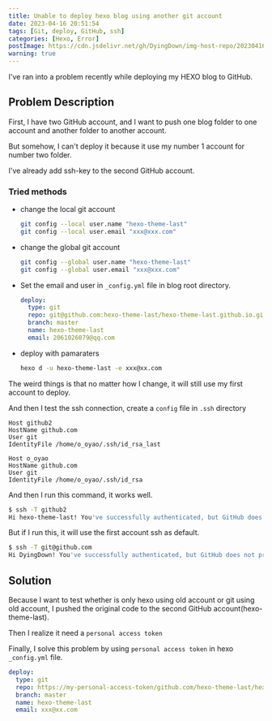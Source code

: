 ```yaml
---
title: Unable to deploy hexo blog using another git account
date: 2023-04-16 20:51:54
tags: [Git, deploy, GitHub, ssh]
categories: [Hexo, Error]
postImage: https://cdn.jsdelivr.net/gh/DyingDown/img-host-repo/202304162144155.png
warning: true
---
```


I've ran into a problem recently while deploying my HEXO blog to GitHub.

<!--more-->

## Problem Description

First, I have two GitHub account, and I want to push one blog folder to one account and another folder to another account.

But somehow, I can't deploy it because it use my number 1 account for number two folder. 

I've already add ssh-key to the second GitHub account.

### Tried methods

- change the local git account

  ```bash
  git config --local user.name "hexo-theme-last"
  git config --local user.email "xxx@xxx.com"
  ```

- change the global git account

  ```bash
  git config --global user.name "hexo-theme-last"
  git config --global user.email "xxx@xxx.com"
  ```

- Set the email and user in `_config.yml` file in blog root directory.

  ```yml
  deploy:
    type: git
    repo: git@github.com:hexo-theme-last/hexo-theme-last.github.io.git
    branch: master
    name: hexo-theme-last
    email: 2061026079@qq.com
  ```

- deploy with pamaraters

  ```bash
  hexo d -u hexo-theme-last -e xxx@xx.com
  ```

The weird things is that no matter how I change, it will still use my first account to deploy.

And then I test the ssh connection, create a `config` file in `.ssh` directory

```
Host github2
HostName github.com
User git
IdentityFile /home/o_oyao/.ssh/id_rsa_last

Host o_oyao
HostName github.com
User git
IdentityFile /home/o_oyao/.ssh/id_rsa
```

And then I run this command, it works well.

```bash
$ ssh -T github2
Hi hexo-theme-last! You've successfully authenticated, but GitHub does not provide shell access.
```

But if I run this, it will use the first account ssh as default.

```bash
$ ssh -T git@github.com
Hi DyingDown! You've successfully authenticated, but GitHub does not provide shell access.
```

## Solution

Because I want to test whether is only hexo using old account or git using old account, I pushed the original code to the second GitHub account(hexo-theme-last).

Then I realize it need a `personal access token`

Finally, I solve this problem by using `personal access token` in hexo `_config.yml` file.

```yaml
deploy:
  type: git
  repo: https://my-personal-access-token/github.com/hexo-theme-last/hexo-theme-last.github.io.git
  branch: master
  name: hexo-theme-last
  email: xxx@xx.com
```